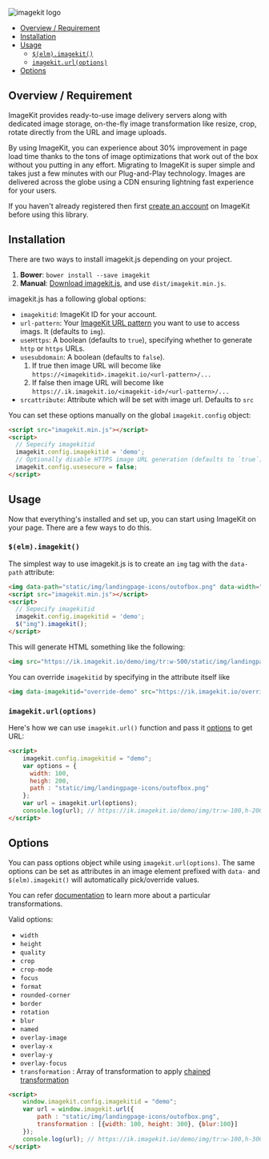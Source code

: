 ![imagekit logo](https://imagekit.io/static/img/logo-dark.png)

* [Overview / Requirement](#overview-and-resources)
* [Installation](#installation)
* [Usage](#usage)
  * [`$(elm).imagekit()`](#using-jquery)
  * [`imagekit.url(options)`](#using-url)
* [Options](#options)


<a name="overview-and-resources"></a>
## Overview / Requirement

ImageKit provides ready-to-use image delivery servers along with dedicated image storage, on-the-fly image transformation like resize, crop, rotate directly from the URL and image uploads.

By using ImageKit, you can experience about 30% improvement in page load time thanks to the tons of image optimizations that work out of the box without you putting in any effort. Migrating to ImageKit is super simple and takes just a few minutes with our Plug-and-Play technology. Images are delivered across the globe using a CDN ensuring lightning fast experience for your users.

If you haven't already registered then first [create an account](https://imagekit.io/registration) on ImageKit before using this library.

<a name="installation"></a>
## Installation

There are two ways to install imagekit.js depending on your project.

1. **Bower**: `bower install --save imagekit`
2. **Manual**: [Download imagekit.js](https://github.com/imagekit-developer/imagekit.js), and use `dist/imagekit.min.js`.

imagekit.js has a following global options:

* `imagekitid`: ImageKit ID for your account.
* `url-pattern`: Your [ImageKit URL pattern](https://docs.imagekit.io/#url-patterns) you want to use to access imags. It (defaults to `img`).
* `useHttps`: A boolean (defaults to `true`), specifying whether to generate `http` or `https` URLs.
* `usesubdomain`: A boolean (defaults to `false`).
  1. If true then image URL will become like `https://<imagekitid>.imagekit.io/<url-pattern>/...`
  2. If false then image URL will become like `https://.ik.imagekit.io/<imagekit-id>/<url-pattern>/...`
* `srcattribute`: Attribute which will be set with image url. Defaults to `src`

You can set these options manually on the global `imagekit.config` object:

``` html
<script src="imagekit.min.js"></script>
<script>
  // Sepecify imagekitid
  imagekit.config.imagekitid = 'demo';
  // Optionally disable HTTPS image URL generation (defaults to `true`).
  imagekit.config.usesecure = false;
</script>
```


<a name="usage"></a>
## Usage

Now that everything's installed and set up, you can start using ImageKit on your page. There are a few ways to do this.

<a name="using-jquery"></a>
### `$(elm).imagekit()`

The simplest way to use imagekit.js is to create an `img` tag with the `data-path` attribute:

``` html
<img data-path="static/img/landingpage-icons/outofbox.png" data-width="500">
<script src="imagekit.min.js"></script>
<script>
  // Sepecify imagekitid
  imagekit.config.imagekitid = 'demo';
  $("img").imagekit();
</script>
```

This will generate HTML something like the following:

``` html
<img src="https://ik.imagekit.io/demo/img/tr:w-500/static/img/landingpage-icons/outofbox.png">
```

You can override `imagekitid` by specifying in the attribute itself like

``` html
<img data-imagekitid="override-demo" src="https://ik.imagekit.io/override-demo/img/tr:w-500/static/img/landingpage-icons/outofbox.png">
```


<a name="using-url"></a>
### `imagekit.url(options)`

Here's how we can use `imagekit.url()` function and pass it [options](#options) to get URL:

``` html
<script>
    imagekit.config.imagekitid = "demo";
    var options = {
      width: 100,
      heigh: 200,
      path : "static/img/landingpage-icons/outofbox.png"
    };
    var url = imagekit.url(options);
    console.log(url); // https://ik.imagekit.io/demo/img/tr:w-100,h-200/static/img/landingpage-icons/outofbox.png
</script>
```
<a name="options"></a>
## Options

You can pass options object while using `imagekit.url(options)`. The same options can be set as attributes in an image element prefixed with `data-` and `$(elm).imagekit()` will automatically pick/override values.

You can refer [documentation](https://docs.imagekit.io/#transformations) to learn more about a particular transformations.

Valid options:

* `width`
* `height`
* `quality`
* `crop`
* `crop-mode`
* `focus`
* `format`
* `rounded-corner`
* `border`
* `rotation`
* `blur`
* `named`
* `overlay-image`
* `overlay-x`
* `overlay-y`
* `overlay-focus`
* `transformation` : Array of transformation to apply [chained transformation](https://docs.imagekit.io/#chained-transformations)
``` html
<script>
    window.imagekit.config.imagekitid = "demo";
    var url = window.imagekit.url({
        path : "static/img/landingpage-icons/outofbox.png",
        transformation : [{width: 100, height: 300}, {blur:100}]
    });
    console.log(url); // https://ik.imagekit.io/demo/img/tr:w-100,h-300:bl-100/static/img/landingpage-icons/outofbox.png
</script>
```
